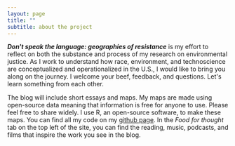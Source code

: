 ```yaml
---
layout: page
title: ""
subtitle: about the project
---
```


***Don't speak the language: geographies of resistance*** is my effort to reflect on both the substance and process of my research on environmental justice. As I work to understand how race, environment, and technoscience are conceptualized and operationalized in the U.S., I would like to bring you along on the journey. I welcome your beef, feedback, and questions. Let's learn something from each other.

The blog will include short essays and maps.  My maps are made using open-source data meaning that information is free for anyone to use.  Please feel free to share widely.  I use R, an open-source software, to make these maps.  You can find all my code on my [github page](https://github.com/miakd/).  In the *Food for thought* tab on the top left of the site, you can find the reading, music, podcasts, and films that inspire the work you see in the blog.
